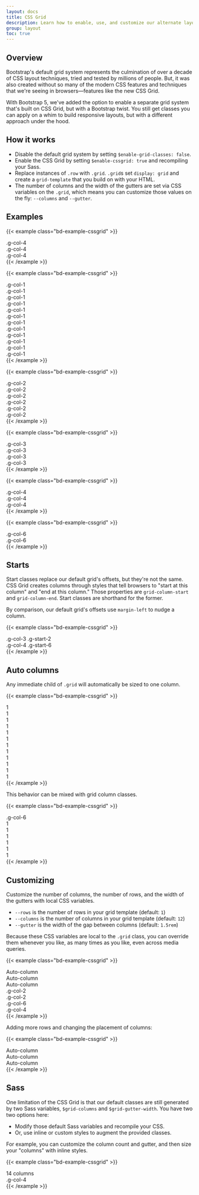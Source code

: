 ```yaml
---
layout: docs
title: CSS Grid
description: Learn how to enable, use, and customize our alternate layout system built on CSS Grid with examples and code snippets.
group: layout
toc: true
---
```


## Overview

Bootstrap's default grid system represents the culmination of over a decade of CSS layout techniques, tried and tested by millions of people. But, it was also created without so many of the modern CSS features and techniques that we're seeing in browsers—features like the new CSS Grid.

With Bootstrap 5, we've added the option to enable a separate grid system that's built on CSS Grid, but with a Bootstrap twist. You still get classes you can apply on a whim to build responsive layouts, but with a different approach under the hood.

## How it works

- Disable the default grid system by setting `$enable-grid-classes: false`.
- Enable the CSS Grid by setting `$enable-cssgrid: true` and recompiling your Sass.
- Replace instances of `.row` with `.grid`. `.grid`s set `display: grid` and create a `grid-template` that you build on with your HTML.
- The number of columns and the width of the gutters are set via CSS variables on the `.grid`, which means you can customize those values on the fly: `--columns` and `--gutter`.

## Examples

{{< example class="bd-example-cssgrid" >}}
<div class="grid">
  <div class="g-col-4">.g-col-4</div>
  <div class="g-col-4">.g-col-4</div>
  <div class="g-col-4">.g-col-4</div>
</div>
{{< /example >}}

{{< example class="bd-example-cssgrid" >}}
<div class="grid">
  <div class="g-col-1">.g-col-1</div>
  <div class="g-col-1">.g-col-1</div>
  <div class="g-col-1">.g-col-1</div>
  <div class="g-col-1">.g-col-1</div>
  <div class="g-col-1">.g-col-1</div>
  <div class="g-col-1">.g-col-1</div>
  <div class="g-col-1">.g-col-1</div>
  <div class="g-col-1">.g-col-1</div>
  <div class="g-col-1">.g-col-1</div>
  <div class="g-col-1">.g-col-1</div>
  <div class="g-col-1">.g-col-1</div>
  <div class="g-col-1">.g-col-1</div>
</div>
{{< /example >}}

{{< example class="bd-example-cssgrid" >}}
<div class="grid">
  <div class="g-col-2">.g-col-2</div>
  <div class="g-col-2">.g-col-2</div>
  <div class="g-col-2">.g-col-2</div>
  <div class="g-col-2">.g-col-2</div>
  <div class="g-col-2">.g-col-2</div>
  <div class="g-col-2">.g-col-2</div>
</div>
{{< /example >}}

{{< example class="bd-example-cssgrid" >}}
<div class="grid">
  <div class="g-col-3">.g-col-3</div>
  <div class="g-col-3">.g-col-3</div>
  <div class="g-col-3">.g-col-3</div>
  <div class="g-col-3">.g-col-3</div>
</div>
{{< /example >}}

{{< example class="bd-example-cssgrid" >}}
<div class="grid">
  <div class="g-col-4">.g-col-4</div>
  <div class="g-col-4">.g-col-4</div>
  <div class="g-col-4">.g-col-4</div>
</div>
{{< /example >}}

{{< example class="bd-example-cssgrid" >}}
<div class="grid">
  <div class="g-col-6">.g-col-6</div>
  <div class="g-col-6">.g-col-6</div>
</div>
{{< /example >}}

## Starts

Start classes replace our default grid's offsets, but they're not the same. CSS Grid creates columns through styles that tell browsers to "start at this column" and "end at this column." Those properties are `grid-column-start` and `grid-column-end`. Start classes are shorthand for the former.

By comparison, our default grid's offsets use `margin-left` to nudge a column.

{{< example class="bd-example-cssgrid" >}}
<div class="grid">
  <div class="g-col-3 g-start-2">.g-col-3 .g-start-2</div>
  <div class="g-col-4 g-start-6">.g-col-4 .g-start-6</div>
</div>
{{< /example >}}

## Auto columns

Any immediate child of `.grid` will automatically be sized to one column.

{{< example class="bd-example-cssgrid" >}}
<div class="grid">
  <div>1</div>
  <div>1</div>
  <div>1</div>
  <div>1</div>
  <div>1</div>
  <div>1</div>
  <div>1</div>
  <div>1</div>
  <div>1</div>
  <div>1</div>
  <div>1</div>
  <div>1</div>
</div>
{{< /example >}}

This behavior can be mixed with grid column classes.

{{< example class="bd-example-cssgrid" >}}
<div class="grid">
  <div class="g-col-6">.g-col-6</div>
  <div>1</div>
  <div>1</div>
  <div>1</div>
  <div>1</div>
  <div>1</div>
  <div>1</div>
</div>
{{< /example >}}

## Customizing

Customize the number of columns, the number of rows, and the width of the gutters with local CSS variables.

- `--rows` is the number of rows in your grid template (default: `1`)
- `--columns` is the number of columns in your grid template (default: `12`)
- `--gutter` is the width of the gap between columns (default: `1.5rem`)

Because these CSS variables are local to the `.grid` class, you can override them whenever you like, as many times as you like, even across media queries.

{{< example class="bd-example-cssgrid" >}}
<div class="grid" style="--columns: 3;">
  <div>Auto-column</div>
  <div>Auto-column</div>
  <div>Auto-column</div>
</div>

<div class="grid" style="--columns: 4; --gutter: 5rem;">
  <div class="g-col-2">.g-col-2</div>
  <div class="g-col-2">.g-col-2</div>
</div>

<div class="grid" style="--columns: 10; --gutter: 1rem;">
  <div class="g-col-6">.g-col-6</div>
  <div class="g-col-4">.g-col-4</div>
</div>
{{< /example >}}

Adding more rows and changing the placement of columns:

{{< example class="bd-example-cssgrid" >}}
<div class="grid" style="--rows: 3; --columns: 3;">
  <div>Auto-column</div>
  <div class="g-start-2" style="grid-row: 2">Auto-column</div>
  <div class="g-start-3" style="grid-row: 3">Auto-column</div>
</div>
{{< /example >}}

## Sass

One limitation of the CSS Grid is that our default classes are still generated by two Sass variables, `$grid-columns` and `$grid-gutter-width`. You have two two options here:

- Modify those default Sass variables and recompile your CSS.
- Or, use inline or custom styles to augment the provided classes.

For example, you can customize the column count and gutter, and then size your "columns" with inline styles.

{{< example class="bd-example-cssgrid" >}}
<div class="grid" style="--columns: 18; --gutter: .5rem;">
  <div style="grid-column: span 14;">14 columns</div>
  <div class="g-col-4">.g-col-4</div>
</div>
{{< /example >}}
